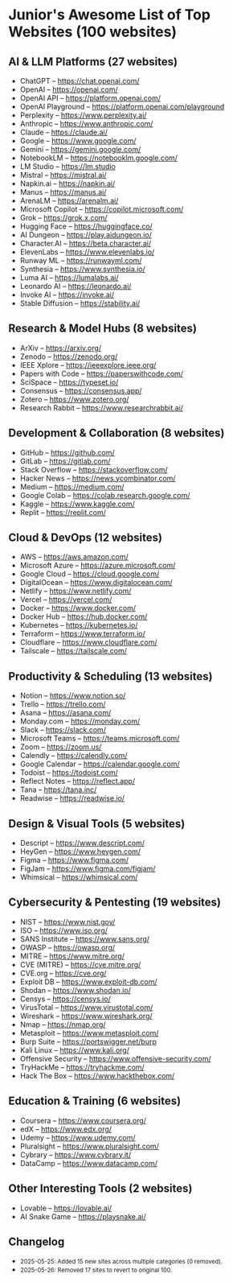 # Junior's Awesome List of Top Websites (100 websites)

## AI & LLM Platforms (27 websites)
- ChatGPT – https://chat.openai.com/
- OpenAI – https://openai.com/
- OpenAI API – https://platform.openai.com/
- OpenAI Playground – https://platform.openai.com/playground
- Perplexity – https://www.perplexity.ai/
- Anthropic – https://www.anthropic.com/
- Claude – https://claude.ai/
- Google – https://www.google.com/
- Gemini – https://gemini.google.com/
- NotebookLM – https://notebooklm.google.com/
- LM Studio – https://lm.studio
- Mistral – https://mistral.ai/
- Napkin.ai – https://napkin.ai/
- Manus – https://manus.ai/
- ArenaLM – https://arenalm.ai/
- Microsoft Copilot – https://copilot.microsoft.com/
- Grok – https://grok.x.com/
- Hugging Face – https://huggingface.co/
- AI Dungeon – https://play.aidungeon.io/
- Character.AI – https://beta.character.ai/
- ElevenLabs – https://www.elevenlabs.io/
- Runway ML – https://runwayml.com/
- Synthesia – https://www.synthesia.io/
- Luma AI – https://lumalabs.ai/
- Leonardo AI – https://leonardo.ai/
- Invoke AI – https://invoke.ai/
- Stable Diffusion – https://stability.ai/

## Research & Model Hubs (8 websites)
- ArXiv – https://arxiv.org/
- Zenodo – https://zenodo.org/
- IEEE Xplore – https://ieeexplore.ieee.org/
- Papers with Code – https://paperswithcode.com/
- SciSpace – https://typeset.io/
- Consensus – https://consensus.app/
- Zotero – https://www.zotero.org/
- Research Rabbit – https://www.researchrabbit.ai/

## Development & Collaboration (8 websites)
- GitHub – https://github.com/
- GitLab – https://gitlab.com/
- Stack Overflow – https://stackoverflow.com/
- Hacker News – https://news.ycombinator.com/
- Medium – https://medium.com/
- Google Colab – https://colab.research.google.com/
- Kaggle – https://www.kaggle.com/
- Replit – https://replit.com/

## Cloud & DevOps (12 websites)
- AWS – https://aws.amazon.com/
- Microsoft Azure – https://azure.microsoft.com/
- Google Cloud – https://cloud.google.com/
- DigitalOcean – https://www.digitalocean.com/
- Netlify – https://www.netlify.com/
- Vercel – https://vercel.com/
- Docker – https://www.docker.com/
- Docker Hub – https://hub.docker.com/
- Kubernetes – https://kubernetes.io/
- Terraform – https://www.terraform.io/
- Cloudflare – https://www.cloudflare.com/
- Tailscale – https://tailscale.com/

## Productivity & Scheduling (13 websites)
- Notion – https://www.notion.so/
- Trello – https://trello.com/
- Asana – https://asana.com/
- Monday.com – https://monday.com/
- Slack – https://slack.com/
- Microsoft Teams – https://teams.microsoft.com/
- Zoom – https://zoom.us/
- Calendly – https://calendly.com/
- Google Calendar – https://calendar.google.com/
- Todoist – https://todoist.com/
- Reflect Notes – https://reflect.app/
- Tana – https://tana.inc/
- Readwise – https://readwise.io/

## Design & Visual Tools (5 websites)
- Descript – https://www.descript.com/
- HeyGen – https://www.heygen.com/
- Figma – https://www.figma.com/
- FigJam – https://www.figma.com/figjam/
- Whimsical – https://whimsical.com/

## Cybersecurity & Pentesting (19 websites)
- NIST – https://www.nist.gov/
- ISO – https://www.iso.org/
- SANS Institute – https://www.sans.org/
- OWASP – https://owasp.org/
- MITRE – https://www.mitre.org/
- CVE (MITRE) – https://cve.mitre.org/
- CVE.org – https://cve.org/
- Exploit DB – https://www.exploit-db.com/
- Shodan – https://www.shodan.io/
- Censys – https://censys.io/
- VirusTotal – https://www.virustotal.com/
- Wireshark – https://www.wireshark.org/
- Nmap – https://nmap.org/
- Metasploit – https://www.metasploit.com/
- Burp Suite – https://portswigger.net/burp
- Kali Linux – https://www.kali.org/
- Offensive Security – https://www.offensive-security.com/
- TryHackMe – https://tryhackme.com/
- Hack The Box – https://www.hackthebox.com/

## Education & Training (6 websites)
- Coursera – https://www.coursera.org/
- edX – https://www.edx.org/
- Udemy – https://www.udemy.com/
- Pluralsight – https://www.pluralsight.com/
- Cybrary – https://www.cybrary.it/
- DataCamp – https://www.datacamp.com/

## Other Interesting Tools (2 websites)
- Lovable – https://lovable.ai/
- AI Snake Game – https://playsnake.ai/

## Changelog
- <small>2025-05-25: Added 15 new sites across multiple categories (0 removed).</small>
- <small>2025-05-26: Removed 17 sites to revert to original 100.</small>
